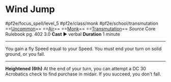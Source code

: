 # Wind Jump
#pf2e/focus_spell/level_5 #pf2e/class/monk #pf2e/school/transmutation 
==[Uncommon](Uncommon.md)== ==[Air](Air.md)== ==[Monk](Monk.md)== ==[Transmutation](Transmutation.md)==
*Source* Core Rulebook pg. 402 3.0
**Cast** ► verbal
**Duration** 1 minute

---
You gain a fly Speed equal to your Speed. You must end your turn on solid ground, or you fall.

<hr>

**Heightened (6th)** At the end of your turn, you can attempt a DC 30 Acrobatics check to find purchase in midair. If you succeed, you don't fall.